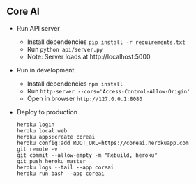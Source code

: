 ## Core AI

* Run API server
  * Install dependencies `pip install -r requirements.txt`
  * Run `python api/server.py`
  * Note: Server loads at http://localhost:5000

* Run in development
  * Install dependencies `npm install`
  * Run `http-server --cors='Access-Control-Allow-Origin'`
  * Open in browser `http://127.0.0.1:8080`

* Deploy to production
  ```
  heroku login
  heroku local web
  heroku apps:create coreai
  heroku config:add ROOT_URL=https://coreai.herokuapp.com
  git remote -v
  git commit --allow-empty -m "Rebuild, heroku"
  git push heroku master
  heroku logs --tail --app coreai
  heroku run bash --app coreai
  ```
